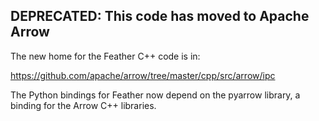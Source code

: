 ## DEPRECATED: This code has moved to Apache Arrow

The new home for the Feather C++ code is in:

https://github.com/apache/arrow/tree/master/cpp/src/arrow/ipc

The Python bindings for Feather now depend on the pyarrow library, a binding
for the Arrow C++ libraries.
